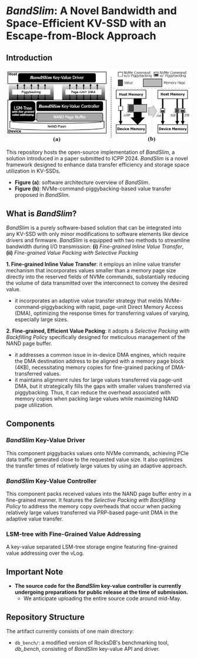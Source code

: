 # _BandSlim_: A Novel Bandwidth and Space-Efficient KV-SSD with an Escape-from-Block Approach
<!--[![DOI](https://zenodo.org/badge/701288709.svg)](https://zenodo.org/doi/10.5281/zenodo.10672947) [![SWH](https://archive.softwareheritage.org/badge/origin/https://github.com/lass-lab/DeepVM/)](https://archive.softwareheritage.org/browse/origin/?origin_url=https://github.com/lass-lab/DeepVM) [![SWH](https://archive.softwareheritage.org/badge/swh:1:dir:561f421fa40bdc4fdb1f9f0c63b8f93e73886717/)](https://archive.softwareheritage.org/swh:1:dir:561f421fa40bdc4fdb1f9f0c63b8f93e73886717;origin=https://github.com/lass-lab/DeepVM;visit=swh:1:snp:1c3553a75d1f6d2d8a3dc6392c0f418747bf3fa5;anchor=swh:1:rev:b7c1bce36ec625dd8847ce111d36bc456718d980)-->
## Introduction

<p align="center">
  <img src="./overview.png" alt="Overview Image">
</p> 

This repository hosts the open-source implementation of _BandSlim_, a solution introduced in a paper submitted to ICPP 2024. _BandSlim_ is a novel framework designed to enhance data transfer efficiency and storage space utilization in KV-SSDs. </br>
- **Figure (a)**: software architecture overview of _BandSlim_. </br>
- **Figure (b)**: NVMe-command-piggybacking-based value transfer proposed in _BandSlim_. </br>

## What is _BandSlim_?

_BandSlim_ is a purely software-based solution that can be integrated into any KV-SSD with only minor modifications to software elements like device drivers and firmware. _BandSlim_ is equipped with two methods to streamline bandwidth during I/O transmission: **(i)** _Fine-grained Inline Value Transfer_, **(ii)** _Fine-grained Value Packing with Selective Packing_

**1. Fine-grained Inline Value Transfer**: it employs an inline value transfer mechanism that incorporates values smaller than a memory page size directly into the reserved fields of NVMe commands, substantially reducing the volume of data transmitted over the interconnect to convey the desired value. </br>
  - it incorporates an adaptive value transfer strategy that melds NVMe-command-piggybacking with rapid, page-unit Direct Memory Access (DMA), optimizing the response times for transferring values of varying, especially large sizes. </br>

**2. Fine-grained, Efficient Value Packing**: it adopts a _Selective Packing with Backfilling Policy_ specifically designed for meticulous management of the NAND page buffer. 
  - it addresses a common issue in in-device DMA engines, which require the DMA destination address to be aligned with a memory page block (4KB), necessitating memory copies for fine-grained packing of DMA-transferred values.
  - it maintains alignment rules for large values transferred via page-unit DMA, but it strategically fills the gaps with smaller values transferred via piggybacking. Thus, it can reduce the overhead associated with memory copies when packing large values while maximizing NAND page utilization.

## Components

### _BandSlim_ Key-Value Driver

This component piggybacks values onto NVMe commands, achieving PCIe data traffic generated close to the requested value size. It also optimizes the transfer times of relatively large values by using an adaptive approach.

### _BandSlim_ Key-Value Controller

This component packs received values into the NAND page buffer entry in a fine-grained manner. It features the _Selective Packing with Backfilling Policy_ to address the memory copy overheads that occur when packing relatively large values transferred via PRP-based page-unit DMA in the adaptive value transfer.

### LSM-tree with Fine-Grained Value Addressing

A key-value separated LSM-tree storage engine featuring fine-grained value addressing over the vLog.

<!--
## Dataset

### Virtual Instance Data

The virtual instance data is in the following `json` format.

```json
{
    "instances": [
        {
            "name": "A",
            "ondemand_price": 0.75,
            "spot_price": 0.225,
            "network_bandwidth": 10.0,
            "flops": 100.0,
            "a": 0.14,
            "b": 14.5,
            "c": 13.5,
            "type": "G",
            "vCPU": 4
        },
    ],
    "available_vcpus": {
        "G": {
            "ondemand": 32,
            "spot": 128
        },
    }
}
```

`instances` include information about each instance, encompassing name, price, hardware specifications, and performance.
`available_vcpus` records the maximum number of each type of instance that can be used.

### Real Instance Data

The real instance data is divided into parts embedded in the code and those stored in `json`.
The part embedded in the code includes the parameters of the regression function and the $n_{sat}$ values based on network bandwidth.

```python3
a_values = {
    ...
}
b_values = {
    ...
}
c_values= {
    ...
}
table = {
    ...
}
```

The part stored in `json` format is similar to the virtual instance data.

```json
{
    "instances": [
        {
            "name": "g3s.xlarge",
            "type": "G",
            "ondemand_price": 0.75,
            "spot_price": 0.225,
            "vCPU": 4,
            "memory": 30.5,
            "network_bandwidth": 10,
            "flops": 100
        },
    ],
    "available_vcpus": {
        "G": {
            "ondemand": 32,
            "spot": 128
        },
    }
}
```

## Requirements

Download the necessary Python packages using the following command:

```bash
pip install -r requirements.txt
```

Additionally, you may need to download the necessary Linux packages for graph generation using the following command:

```bash
sudo apt update
sudo apt install texlive texlive-latex-extra texlive-fonts-recommended dvipng cm-super
```-->

## Important Note

<!-- - The provided software and algorithms are for research and educational purposes. Users should exercise caution and understand the limitations and requirements of each component.-->

- **The source code for the _BandSlim_ key-value controller is currently undergoing preparations for public release at the time of submission.**
  - We anticipate uploading the entire source code around mid-May.

## Repository Structure

The artifact currently consists of one main directory:

- `db_bench/`: a modified version of RocksDB's benchmarking tool, _db\_bench_, consisting of _BandSlim_ key-value API and driver.
